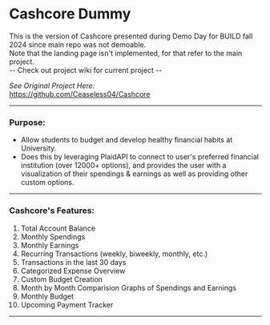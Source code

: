 # Cashcore Dummy

This is the version of Cashcore presented during Demo Day for BUILD fall 2024 since main repo was not demoable.  
Note that the landing page isn't implemented, for that refer to the main project.  
-- Check out project wiki for current project --

*See Original Project Here:*  
https://github.com/Ceaseless04/Cashcore  

---

### Purpose:

- Allow students to budget and develop healthy financial habits at University.
- Does this by leveraging PlaidAPI to connect to user's preferred financial institution (over 12000+ options), and provides the user with a visualization of their spendings & earnings as well as providing other custom options. 

---

### Cashcore's Features:
 
1) Total Account Balance
2) Monthly Spendings
3) Monthly Earnings
4) Recurring Transactions (weekly, biweekly, monthly, etc.)
4) Transactions in the last 30 days
5) Categorized Expense Overview
6) Custom Budget Creation
7) Month by Month Comparision Graphs of Spendings and Earnings
8) Monthly Budget
9) Upcoming Payment Tracker

---

